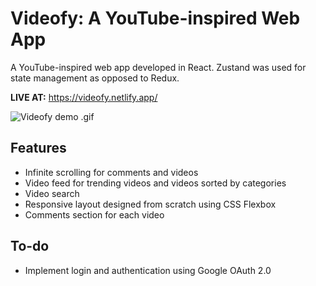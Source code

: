 # Videofy: A YouTube-inspired Web App

A YouTube-inspired web app developed in React. Zustand was used for state management as opposed to Redux.

**LIVE AT:** https://videofy.netlify.app/

![Videofy demo .gif](https://i.gyazo.com/056f22aff85e416c1225876cdc2440ce.gif)

## Features

* Infinite scrolling for comments and videos
* Video feed for trending videos and videos sorted by categories
* Video search
* Responsive layout designed from scratch using CSS Flexbox
* Comments section for each video

## To-do

* Implement login and authentication using Google OAuth 2.0
